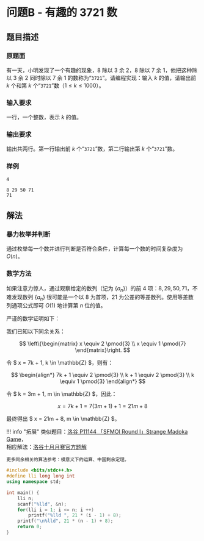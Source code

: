 # 问题B - 有趣的 3721 数

## 题目描述

### 原题面

有一天，小明发现了一个有趣的现象，$8$ 除以 $3$ 余 $2$，$8$ 除以 $7$ 余 $1$，他把这种除以 $3$ 余 $2$ 同时除以 $7$ 余 $1$ 的数称为“$\texttt{3721}$”。请编程实现：输入 $k$ 的值，请输出前 $k$ 个和第 $k$ 个“$\texttt{3721}$”数（$1\le k\le 1000$）。

### 输入要求

一行，一个整数，表示 $k$ 的值。

### 输出要求

输出共两行。第一行输出前 $k$ 个“$\texttt{3721}$”数，第二行输出第 $k$ 个“$\texttt{3721}$”数。

### 样例

<div class="grid" markdown>

```text
4
```

```text
8 29 50 71
71
```

</div>

## 解法

### 暴力枚举并判断

通过枚举每一个数并进行判断是否符合条件，计算每一个数的时间复杂度为 $O(n)$。

### 数学方法

如果注意力惊人，通过观察给定的数列（记为 $\{a_n\}$）的前 $4$ 项：$8, 29, 50, 71$，不难发现数列 $\{a_n\}$ 很可能是一个以 $8$ 为首项，$21$ 为公差的等差数列。使用等差数列通项公式即可 $O(1)$ 地计算第 $n$ 位的值。

严谨的数学证明如下：

我们已知以下同余关系：

$$
\left\{\begin{matrix}
x \equiv 2 \pmod{3}
 \\
x \equiv 1 \pmod{7}
\end{matrix}\right.
$$

令 $ x = 7k + 1, k \in \mathbb{Z} $，则有：

$$
\begin{align*}
7k + 1 \equiv 2 \pmod{3}
 \\
k + 1 \equiv 2 \pmod{3}
 \\
k \equiv 1 \pmod{3}
\end{align*}
$$

令 $ k = 3m + 1, m \in \mathbb{Z} $，因此：

$$
x = 7k + 1 = 7(3m + 1) + 1 = 21m + 8
$$

最终得出 $ x = 21m + 8, m \in \mathbb{Z}  $。

!!! info "拓展"
    类似题目：[洛谷 P11144 「SFMOI Round I」Strange Madoka Game](https://www.luogu.com.cn/problem/P11144?contestId=179008)，  
    相应解法：[洛谷十月月赛官方题解](https://www.luogu.com/article/z7m48eu3)

    更多同余相关的算法参考：模意义下的运算、中国剩余定理。

```cpp
#include <bits/stdc++.h>
#define lli long long int
using namespace std;

int main() {
    lli n;
    scanf("%lld", &n);
    for(lli i = 1; i <= n; i ++)
        printf("%lld ", 21 * (i - 1) + 8);
    printf("\n%lld", 21 * (n - 1) + 8);
    return 0;
}
```

